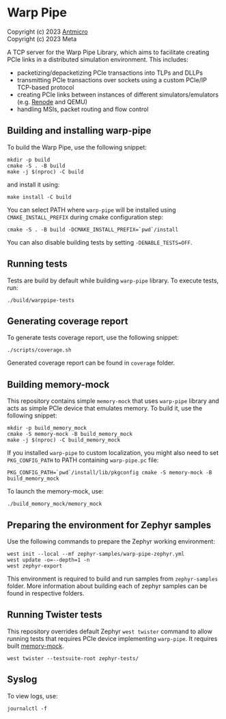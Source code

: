 Warp Pipe
=========

Copyright (c) 2023 [Antmicro](https://www.antmicro.com)  
Copyright (c) 2023 Meta

A TCP server for the Warp Pipe Library, which aims to facilitate
creating PCIe links in a distributed simulation environment. This includes:
* packetizing/depacketizing PCIe transactions into TLPs and DLLPs 
* transmitting PCIe transactions over sockets using a custom PCIe/IP TCP-based
  protocol
* creating PCIe links between instances of different simulators/emulators (e.g.
  [Renode](https://renode.io/) and QEMU)
* handling MSIs, packet routing and flow control

Building and installing warp-pipe
---------------------------------

To build the Warp Pipe, use the following snippet:

<!-- name="warp-pipe-build" -->
```
mkdir -p build
cmake -S . -B build
make -j $(nproc) -C build
```

and install it using:

<!-- name="warp-pipe-install" -->
```
make install -C build
```

You can select PATH where `warp-pipe` will be installed using `CMAKE_INSTALL_PREFIX` during cmake configuration step:
```
cmake -S . -B build -DCMAKE_INSTALL_PREFIX=`pwd`/install
```

You can also disable building tests by setting `-DENABLE_TESTS=OFF`.

Running tests
-------------

Tests are build by default while building `warp-pipe` library. To execute tests, run:

<!-- name="warp-pipe-tests" -->
```
./build/warppipe-tests
```

Generating coverage report
--------------------------

To generate tests coverage report, use the following snippet:

<!-- name="warp-pipe-coverage" -->
```
./scripts/coverage.sh
```

Generated coverage report can be found in `coverage` folder.


Building memory-mock
--------------------

This repository contains simple `memory-mock` that uses `warp-pipe` library and acts as simple PCIe device that emulates memory.
To build it, use the following snippet:

<!-- name="memory-mock-build" -->
```
mkdir -p build_memory_mock
cmake -S memory-mock -B build_memory_mock
make -j $(nproc) -C build_memory_mock
```

If you installed `warp-pipe` to custom localization, you might also need to set `PKG_CONFIG_PATH` to PATH containing `warp-pipe.pc` file:
```
PKG_CONFIG_PATH=`pwd`/install/lib/pkgconfig cmake -S memory-mock -B build_memory_mock
```

To launch the memory-mock, use:
```
./build_memory_mock/memory_mock
```

Preparing the environment for Zephyr samples
--------------------------------------------

Use the following commands to prepare the Zephyr working environment:

<!-- name="zephyr-env-prep" -->
```
west init --local --mf zephyr-samples/warp-pipe-zephyr.yml
west update -o=--depth=1 -n
west zephyr-export
```

This environment is required to build and run samples from `zephyr-samples` folder.
More information about building each of zephyr samples can be found in respective folders.


Running Twister tests
---------------------

This repository overrides default Zephyr `west twister` command to allow running tests that requires PCIe device implementing `warp-pipe`.
It requires built [memory-mock](README.md#building-memory-mock).

<!-- name="run-twister-tests" -->
```
west twister --testsuite-root zephyr-tests/
```


Syslog
------

To view logs, use:

```
journalctl -f
```
